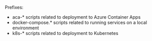 Prefixes:

* aca-* scripts related to deployment to Azure Container Apps
* docker-compose.* scripts related to running services on a local environment
* k8s-* scripts related to deployment to Kubernetes